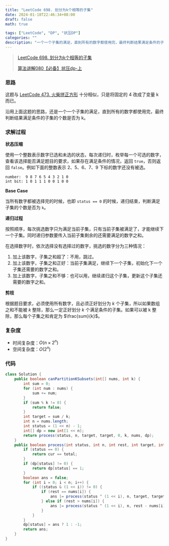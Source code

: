 ```yaml
---
title: "LeetCode 698. 划分为k个相等的子集"
date: 2024-01-18T22:46:34+08:00
draft: false
math: true

tags: ["LeetCode", "DP", "状压DP"]
categories: ""
description: "一个一个子集的满足，直到所有的数字都使用完，最终判断结果满足条件的子集的个数是否为 k。"
---
```


> [LeetCode 698. 划分为k个相等的子集](https://leetcode.cn/problems/partition-to-k-equal-sum-subsets/)
>
> [算法讲解080【必备】状压dp-上](https://www.bilibili.com/video/BV15a4y1o7NA/)

### 思路

这题与 [LeetCode 473. 火柴拼正方形](/article/leetcode-473.-火柴拼正方形/) 十分相似，只是将固定的 4 改成了变量 k 而已。

沿用上面这题的思路，还是一个一个子集的满足，直到所有的数字都使用完，最终判断结果满足条件的子集的个数是否为 k。

### 求解过程

**状态压缩**

使用一个整数表示数字已选和未选的状态，每次递归时，枚举每一个可选的数字，查看该选择能否满足题目的要求，如果存在满足条件的情况，返回 `true`，否则返回 `false`。例如下面的整数表示 2、5、6、7、9 下标的数字还没有被选。

```text
number:  9 8 7 6 5 4 3 2 1 0
int bit: 1 0 1 1 1 0 0 1 0 0
```

**Base Case**

当所有数字都被选择完的时候，也即 `status == 0` 的时候，递归结束，判断满足子集的个数是否为 `k`。

**递归过程**

按照顺序，每次挑选数字只为满足当前子集，只有当前子集被满足了，才能继续下一个子集。同时递归参数要传入当前子集剩余的还需要满足的数字之和。

在选择数字时，依次选择没有选择过的数字，挑选的数字分为三种情况：

1. 加上该数字，子集之和超了：不用，跳过。
2. 加上该数字，子集之和正好：当前子集满足，继续下一个子集，初始化下一个子集还需要的数字之和。
3. 加上该数字，子集之和不够：也可以用，继续递归这个子集，更新这个子集还需要的数字之和。

**剪枝**

根据题目要求，必须使用所有数字，且必须正好划分为 $k$ 个子集，所以如果数组之和不能被 $k$ 整除，那么一定正好划分 $k$ 个满足条件的子集。如果可以被 k 整除，那么每个子集之和肯定为 $\frac{sum}{k}$。

### 复杂度

- 时间复杂度：$O(n \times 2 ^ n)$
- 空间复杂度：$O(2 ^ n)$

### 代码

```java
class Solution {
    public boolean canPartitionKSubsets(int[] nums, int k) {
        int sum = 0;
        for (int num : nums) {
            sum += num;
        }
        if (sum % k != 0) {
            return false;
        }
        int target = sum / k;
        int n = nums.length;
        int status = (1 << n) - 1;
        int[] dp = new int[1 << n];
        return process(status, n, target, target, 0, k, nums, dp);
    }
    public boolean process(int status, int n, int rest, int target, int cur, int total, int[] nums, int[] dp) {
        if (status == 0) {
            return cur == total;
        }
        if (dp[status] != 0) {
            return dp[status] == 1;
        }
        boolean ans = false;
        for (int i = 0; i < n; i++) {
            if ((status & (1 << i)) != 0) {
                if (rest == nums[i]) {
                    ans |= process(status ^ (1 << i), n, target, target, cur + 1, total, nums, dp);
                } else if (rest > nums[i]) {
                    ans |= process(status ^ (1 << i), n, rest - nums[i], target, cur, total, nums, dp);
                }
            }
        }
        dp[status] = ans ? 1 : -1;
        return ans;
    }
}
```